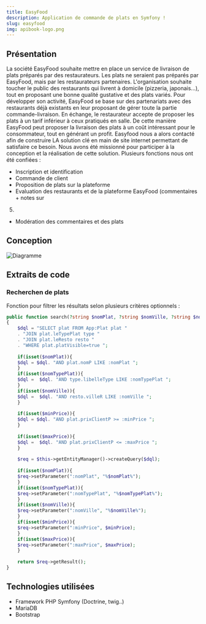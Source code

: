 ```yaml
---
title: EasyFood
description: Application de commande de plats en Symfony !
slug: easyfood
img: apibook-logo.png
---
```


## Présentation

La société EasyFood souhaite mettre en place un service de livraison de plats préparés par
des restaurateurs. Les plats ne seraient pas préparés par EasyFood, mais par les
restaurateurs partenaires.
L'organisation souhaite toucher le public des restaurants qui livrent à domicile (pizzeria,
japonais...), tout en proposant une bonne qualité gustative et des plats variés.
Pour développer son activité, EasyFood se base sur des partenariats avec des restaurants
déjà existants en leur proposant de gérer toute la partie commande-livraison. En échange, le
restaurateur accepte de proposer les plats à un tarif inférieur à ceux pratiqués en salle. De
cette manière EasyFood peut proposer la livraison des plats à un coût intéressant pour le
consommateur, tout en générant un profit. Easyfood nous a alors contacté afin de construire
LA solution clé en main de site internet permettant de satisfaire ce besoin.
Nous avons été missionné pour participer à la conception et la réalisation de cette solution.
Plusieurs fonctions nous ont été confiées :
- Inscription et identification
- Commande de client
- Proposition de plats sur la plateforme
- Evaluation des restaurants et de la plateforme EasyFood (commentaires + notes sur
5)
- Modération des commentaires et des plats

## Conception

![Diagramme](/images/easyfood/diagramme.png)

## Extraits de code 

### Recherchen de plats


Fonction pour filtrer les résultats selon plusieurs critères optionnels :
```php
public function search(?string $nomPlat, ?string $nomVille, ?string $nomTypePlat, ?int $minPrice, ?int $maxPrice) 
{
    $dql = "SELECT plat FROM App:Plat plat "
    . "JOIN plat.leTypePlat type "
    . "JOIN plat.leResto resto "
    . "WHERE plat.platVisible=true ";
    
    if(isset($nomPlat)){
    $dql = $dql. "AND plat.nomP LIKE :nomPlat ";
    }
    if(isset($nomTypePlat)){
    $dql =  $dql. "AND type.libelleType LIKE :nomTypePlat ";
    }
    if(isset($nomVille)){
    $dql =  $dql. "AND resto.villeR LIKE :nomVille ";
    }
    
    if(isset($minPrice)){
    $dql = $dql. "AND plat.prixClientP >= :minPrice ";
    }
    
    if(isset($maxPrice)){
    $dql =  $dql. "AND plat.prixClientP <= :maxPrice ";
    }
    
    $req = $this->getEntityManager()->createQuery($dql);
    
    if(isset($nomPlat)){
    $req->setParameter(":nomPlat", "%$nomPlat%");
    }
    if(isset($nomTypePlat)){
    $req->setParameter(":nomTypePlat", "%$nomTypePlat%");
    }
    if(isset($nomVille)){
    $req->setParameter(":nomVille", "%$nomVille%");
    }
    if(isset($minPrice)){
    $req->setParameter(":minPrice", $minPrice);
    }
    if(isset($maxPrice)){
    $req->setParameter(":maxPrice", $maxPrice);
    }
    
    return $req->getResult();
}
```

## Technologies utilisées

- Framework PHP Symfony (Doctrine, twig..)
- MariaDB
- Bootstrap
